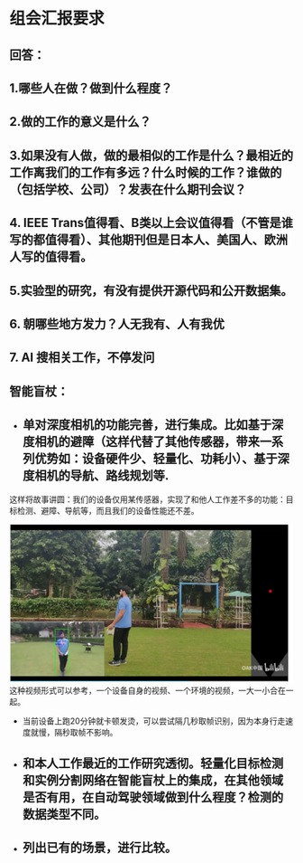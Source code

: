 # 组会汇报要求

## 回答：

## 1.哪些人在做？做到什么程度？

## 2.做的工作的意义是什么？

## 3.如果没有人做，做的最相似的工作是什么？最相近的工作离我们的工作有多远？什么时候的工作？谁做的（包括学校、公司）？发表在什么期刊会议？

## 4. IEEE Trans值得看、B类以上会议值得看（不管是谁写的都值得看）、其他期刊但是日本人、美国人、欧洲人写的值得看。

## 5.实验型的研究，有没有提供开源代码和公开数据集。

## 6. 朝哪些地方发力？人无我有、人有我优

## 7. AI 搜相关工作，不停发问



## 智能盲杖：

- ## 单对深度相机的功能完善，进行集成。比如基于深度相机的避障（这样代替了其他传感器，带来一系列优势如：设备硬件少、轻量化、功耗小）、基于深度相机的导航、路线规划等.  

​       这样将故事讲圆：我们的设备仅用某传感器，实现了和他人工作差不多的功能：目标检测、避障、导航等，而且我们的设备性能还不差。

![image-20241129104804520](https://raw.githubusercontent.com/Wendy-Wu/imagebed/main/img/image-20241129104804520.png)  这种视频形式可以参考，一个设备自身的视频、一个环境的视频，一大一小合在一起。

- 当前设备上跑20分钟就卡顿发烫，可以尝试隔几秒取帧识别，因为本身行走速度就慢，隔秒取帧不影响。

##   

- ## 和本人工作最近的工作研究透彻。轻量化目标检测和实例分割网络在智能盲杖上的集成，在其他领域是否有用，在自动驾驶领域做到什么程度？检测的数据类型不同。

- ## 列出已有的场景，进行比较。